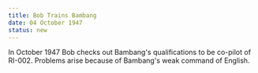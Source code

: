 ```yaml
---
title: Bob Trains Bambang
date: 04 October 1947 
status: new
---
```


In October 1947 Bob checks out Bambang's qualifications to be co-pilot
of RI-002. Problems arise because of Bambang's weak command of English.
